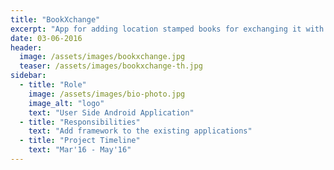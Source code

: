 ```yaml
---
title: "BookXchange"
excerpt: "App for adding location stamped books for exchanging it with other users. Google and Facebook Api used. Map Api, Barcode Integraion, Amazon Search Api used"
date: 03-06-2016
header:
  image: /assets/images/bookxchange.jpg
  teaser: /assets/images/bookxchange-th.jpg
sidebar:
  - title: "Role"
    image: /assets/images/bio-photo.jpg
    image_alt: "logo"
    text: "User Side Android Application"
  - title: "Responsibilities"
    text: "Add framework to the existing applications"
  - title: "Project Timeline"
    text: "Mar'16 - May'16"
---
```



